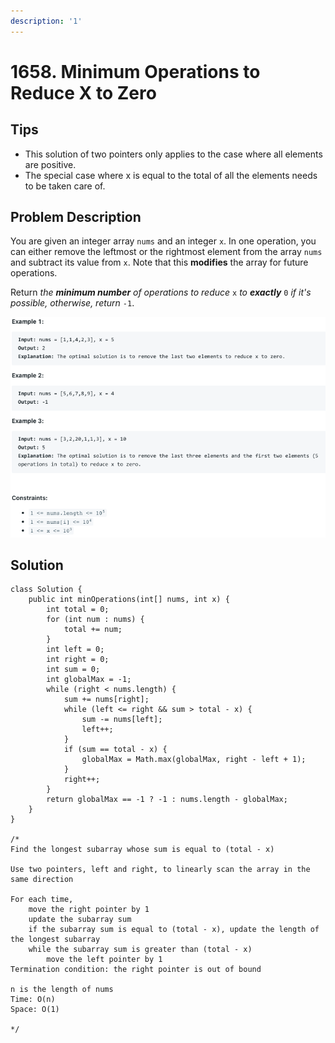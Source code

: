 ```yaml
---
description: '1'
---
```


# 1658. Minimum Operations to Reduce X to Zero

## Tips

* This solution of two pointers only applies to the case where all elements are positive.
* The special case where x is equal to the total of all the elements needs to be taken care of.

## Problem Description

You are given an integer array `nums` and an integer `x`. In one operation, you can either remove the leftmost or the rightmost element from the array `nums` and subtract its value from `x`. Note that this **modifies** the array for future operations.

Return _the **minimum number** of operations to reduce_ `x` _to **exactly**_ `0` _if it's possible, otherwise, return_ `-1`.

![](../.gitbook/assets/image%20%2813%29.png)

## Solution

```text
class Solution {
    public int minOperations(int[] nums, int x) {
        int total = 0;
        for (int num : nums) {
            total += num;
        }
        int left = 0;
        int right = 0;
        int sum = 0;
        int globalMax = -1;
        while (right < nums.length) {
            sum += nums[right];
            while (left <= right && sum > total - x) {
                sum -= nums[left];
                left++;
            }
            if (sum == total - x) {
                globalMax = Math.max(globalMax, right - left + 1);
            }
            right++;
        }
        return globalMax == -1 ? -1 : nums.length - globalMax;
    }
}

/*
Find the longest subarray whose sum is equal to (total - x)

Use two pointers, left and right, to linearly scan the array in the same direction

For each time,
    move the right pointer by 1
    update the subarray sum
    if the subarray sum is equal to (total - x), update the length of the longest subarray
    while the subarray sum is greater than (total - x)
        move the left pointer by 1
Termination condition: the right pointer is out of bound

n is the length of nums
Time: O(n)
Space: O(1)

*/
```

